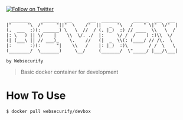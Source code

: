 [![Follow on Twitter](https://img.shields.io/twitter/follow/websecurify.svg?logo=twitter)](https://twitter.com/websecurify)


	 ________    _______  ___      ___  _______     ______  ___  ___  
	|"      "\  /"     "||"  \    /"  ||   _  "\   /    " \|"  \/"  | 
	(.  ___  :)(: ______) \   \  //  / (. |_)  :) // ____  \\   \  /  
	|: \   ) || \/    |    \\  \/. ./  |:     \/ /  /    ) :)\\  \/   
	(| (___\ || // ___)_    \.    //   (|  _  \\(: (____/ // /\.  \   
	|:       :)(:      "|    \\   /    |: |_)  :)\        / /  \   \  
	(________/  \_______)     \__/     (_______/  \"_____/ |___/\___| 
	
	by Websecurify
	

> Basic docker container for development

# How To Use

```sh
$ docker pull websecurify/devbox
```
